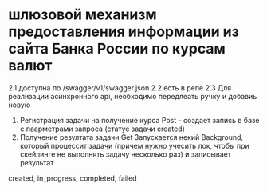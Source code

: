# шлюзовой механизм предоставления информации из сайта Банка России по курсам валют

2.1 доступна по /swagger/v1/swagger.json
2.2 есть в репе
2.3 Для реализации асинхронного api, необходимо передлеать ручку и добавиь новую 
1. Регистрация задачи на получение курса Post - создает запись в базе с паарметрами запроса (статус задачи created)
2. Получение резултата задачи Get 
Запускается некий Background, который процессит задачи (причем нужно учесить лок, чтобы при скейлинге не выполнять задачу несколько раз) и записывает результат

created, 
in_progress, 
completed, 
failed
